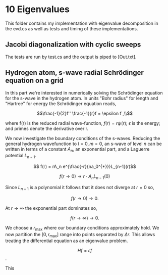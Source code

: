 # 10 Eigenvalues
This folder contains my implementation with eigenvalue decomposition in the evd.cs as well as tests and timing of these implementations.

## Jacobi diagonalization with cyclic sweeps
The tests are run by test.cs and the output is piped to [Out.txt].

## Hydrogen atom, s-wave radial Schrödinger equation on a grid
In this part we're interested in numerically solving the Schrödinger equation for the s-wave in the hydrogen atom. 
In units "Bohr radius" for length and "Hartree" for energy the Schrödinger equation reads,

$$\frac{-1}{2}f'' \frac{-1}{r}f = \epsilon f ,\\$$

where f(r) is the reduced radial wave-function, $f(r)=r\psi(r)$; $\epsilon$ is the energy; and primes denote the derivative over r.

We now investigate the boundary conditions of the s-waves. Reducing the general hydrogen wavefunction to $l=0,\, m=0$, an s-wave of level $n$ can be written in terms of a constant $A_n$, an exponential part, and a Laguerre potential $L_{n-1}$.

$$
f(r) = rA_n e^{\frac{-r}{na_0^{*}}}L_{n-1}(r)$$

$$
f(r \to 0) \to r\cdot A_n L_{n-1}(0)
$$

Since $L_{n-1}$ is a polynomial it follows that it does not diverge at $r=0$ so,

$$
f(r \to 0) \to 0.
$$

At $r\to\infty$ the exponential part dominates so,

$$f(r\to\infty) \to 0 .$$

We choose a $r_\text{max}$ where our boundary conditions approximately hold. We now partition the $[0, r_\text{max}]$ range into points separated by $\Delta r$. This allows treating the differential equation as an eigenvalue problem.

$$ Hf = \epsilon f$$.


This
